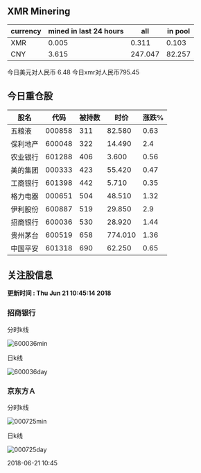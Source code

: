 ## XMR Minering

|currency|mined in last 24 hours|all|in pool|
|---|---|---|---|
|XMR|0.005|0.311|0.103|
|CNY|3.615|247.047|82.257|

今日美元对人民币 6.48	今日xmr对人民币795.45


## 今日重仓股 

|股名|代码|被持数|时价|涨跌%|
|---|---|---|---|---|
|五粮液|000858|311|82.580|0.63|
|保利地产|600048|322|14.490|2.4|
|农业银行|601288|406|3.600|0.56|
|美的集团|000333|423|55.420|0.47|
|工商银行|601398|442|5.710|0.35|
|格力电器|000651|504|48.510|1.32|
|伊利股份|600887|519|29.850|2.9|
|招商银行|600036|530|28.920|1.44|
|贵州茅台|600519|658|774.010|1.36|
|中国平安|601318|690|62.250|0.65|

## 关注股信息
**更新时间 : Thu Jun 21 10:45:14 2018**
### 招商银行 
分时k线

![600036min](http://image.sinajs.cn/newchart/min/n/sh600036.gif)

日k线

![600036day](http://image.sinajs.cn/newchart/daily/n/sh600036.gif)

### 京东方Ａ 
分时k线

![000725min](http://image.sinajs.cn/newchart/min/n/sz000725.gif)

日k线

![000725day](http://image.sinajs.cn/newchart/daily/n/sz000725.gif)

2018-06-21 10:45